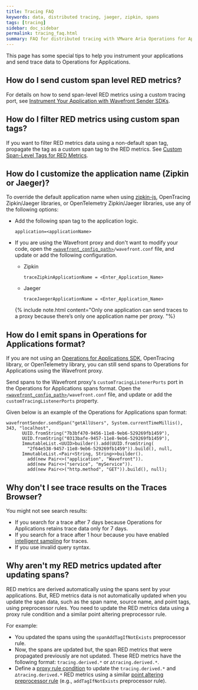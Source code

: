 ```yaml
---
title: Tracing FAQ
keywords: data, distributed tracing, jaeger, zipkin, spans
tags: [tracing]
sidebar: doc_sidebar
permalink: tracing_faq.html
summary: FAQ for distributed tracing with VMware Aria Operations for Applications (formerly known as Tanzu Observability by Wavefront)
---
```

This page has some special tips to help you instrument your applications and send trace data to Operations for Applications.

## How do I send custom span level RED metrics?

For details on how to send span-level RED metrics using a custom tracing port, see [Instrument Your Application with Wavefront Sender SDKs](tracing_instrumenting_frameworks.html#instrument-your-application-with-wavefront-sender-sdks).

## How do I filter RED metrics using custom span tags?

If you want to filter RED metrics data using a non-default span tag, propagate the tag as a custom span tag to the RED metrics. See [Custom Span-Level Tags for RED Metrics](tracing_customize_spans_and_alerts.html).

## How do I customize the application name (Zipkin or Jaeger)?

To override the default application name when using [zipkin-js](https://github.com/openzipkin/zipkin-js), OpenTracing Zipkin/Jaeger libraries, or OpenTelemetry Zipkin/Jaeger libraries, use any of the following options:

* Add the following span tag to the application logic.
  ```
  application=<applicationName>
  ```

* If you are using the Wavefront proxy and don't want to modify your code, open the [`<wavefront_config_path>`](proxies_configuring.html#paths)`/wavefront.conf` file, and update or add the following configuration.
  * Zipkin
    ```
    traceZipkinApplicationName = <Enter_Application_Name>
    ```
  * Jaeger
    ```
    traceJaegerApplicationName = <Enter_Application_Name>
    ```
  {% include note.html content="Only one application can send traces to a proxy because there’s only one application name per proxy. "%}

## How do I emit spans in Operations for Applications format?

If you are not using an [Operations for Applications SDK](wavefront_sdks.html), OpenTracing library, or OpenTelemetry library, you can still send spans to Operations for Applications using the Wavefront proxy.

Send spans to the Wavefront proxy's `customTracingListenerPorts` port in the Operations for Applications spans format. Open the [`<wavefront_config_path>`](proxies_configuring.html#paths)`/wavefront.conf` file, and update or add the `customTracingListenerPorts` property.

Given below is an example of the Operations for Applications span format:
```
wavefrontSender.sendSpan("getAllUsers", System.currentTimeMillis(), 343, "localhost",
      UUID.fromString("7b3bf470-9456-11e8-9eb6-529269fb1459"),
      UUID.fromString("0313bafe-9457-11e8-9eb6-529269fb1459"),
      ImmutableList.<UUID>builder().add(UUID.fromString(
        "2f64e538-9457-11e8-9eb6-529269fb1459")).build(), null,
      ImmutableList.<Pair<String, String>>builder().
        add(new Pair<>("application", "Wavefront")).
        add(new Pair<>("service", "myService")).
        add(new Pair<>("http.method", "GET")).build(), null);
```

## Why don't I see trace results on the Traces Browser?

You might not see search results:
<ul>
  <li markdown="span">
    If you search for a trace after 7 days because Operations for Applications retains trace data only for 7 days.
  </li>
  <li>
    If you search for a trace after 1 hour because you have enabled <a href="trace_data_sampling.html">intelligent sampling</a> for traces.
  </li>
  <li>
    If you use invalid query syntax.
  </li>
</ul>

## Why aren't my RED metrics updated after updating spans?

RED metrics are derived automatically using the spans sent by your applications. But, RED metrics data is not automatically updated when you update the span data, such as the span name, source name, and point tags, using preprocessor rules. You need to update the RED metrics data using a proxy rule condition and a similar point altering preprocessor rule.

For example:
  * You updated the spans using the `spanAddTagIfNotExists` preprocessor rule.
  * Now, the spans are updated but, the span RED metrics that were propagated previously are not updated. These RED metrics have the following format: `tracing.derived.*` or `∆tracing.derived.*`.
  * Define a [proxy rule condition](proxies_preprocessor_rule_conditions.html) to update the `tracing.derived.*` and `∆tracing.derived.*` RED metrics using a similar [point altering preprocessor rule](proxies_preprocessor_rules.html#point-altering-rules) (e.g., `addTagIfNotExists` preprocessor rule).
